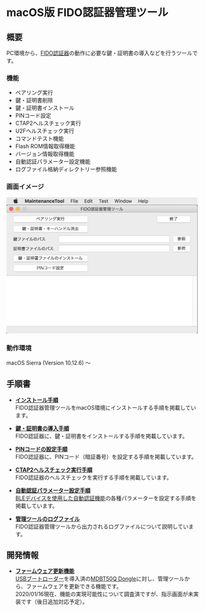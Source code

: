 # macOS版 FIDO認証器管理ツール

## 概要
PC環境から、[FIDO認証器](../../nRF5_SDK_v15.3.0)の動作に必要な鍵・証明書の導入などを行うツールです。

### 機能
* ペアリング実行
* 鍵・証明書削除
* 鍵・証明書インストール
* PINコード設定
* CTAP2ヘルスチェック実行
* U2Fヘルスチェック実行
* コマンドテスト機能
* Flash ROM情報取得機能
* バージョン情報取得機能
* 自動認証パラメーター設定機能
* ログファイル格納ディレクトリー参照機能

### 画面イメージ
<img src="../assets/0001.png" width="500">

### 動作環境
macOS Sierra (Version 10.12.6) 〜

## 手順書

- <b>[インストール手順](INSTALLPRG.md)</b><br>
FIDO認証器管理ツールをmacOS環境にインストールする手順を掲載しています。

- <b>[鍵・証明書の導入手順](INSTALLKEYCRT.md)</b><br>
FIDO認証器に、鍵・証明書をインストールする手順を掲載しています。

- <b>[PINコードの設定手順](SETPIN.md)</b><br>
FIDO認証器に、PINコード（暗証番号）を設定する手順を掲載しています。

- <b>[CTAP2ヘルスチェック実行手順](CTAP2HCHECK.md)</b><br>
FIDO認証器のヘルスチェックを実行する手順を掲載しています。

- <b>[自動認証パラメーター設定手順](BLEAUTHPARAM.md)</b><br>
[BLEデバイスを使用した自動認証機能](../../FIDO2Device/MDBT50Q_Dongle/DEMOFUNC_2.md)の各種パラメーターを設定する手順を掲載しています。

- <b>[管理ツールのログファイル](VIEWLOG.md)</b><br>
FIDO認証器管理ツールから出力されるログファイルについて説明しています。

## 開発情報
* <b>[ファームウェア更新機能](DFUFUNC.md)</b><br>
[USBブートローダー](../../nRF5_SDK_v15.3.0/firmwares/secure_bootloader)を導入済の[MDBT50Q Dongle](../../FIDO2Device/MDBT50Q_Dongle/README.md)に対し、管理ツールから、ファームウェアを更新できる機能です。<br>
2020/01/16現在、機能の実現可能性について調査済ですが、指示画面が未実装です（後日追加対応予定）。<br>
